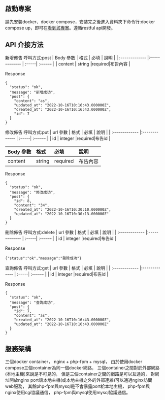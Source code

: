 ## 啟動專案

請先安裝docker、docker compose，安裝完之後進入資料夾下命令行:docker compose up，即可在[看到該專案](http://127.0.0.1:8111)。遵循restful api開發。

## API 介接方法
新增佈告
呼叫方式:post
| Body 參數      | 格式          | 必填  | 說明     |
| :------------- |:------------- | :-----| :------ |
| content        | string       |required|布告內容 |

Response
```
{
  "status": "ok",
  "message": "新增成功",
  "post": {
    "content": "as",
    "updated_at": "2022-10-16T10:16:43.000000Z",
    "created_at": "2022-10-16T10:16:43.000000Z",
    "id": 7
  }
}
```

修改佈告
呼叫方式:put
| url 參數      | 格式          | 必填  | 說明     |
| :------------- |:------------- | :-----| :------ |
| id        | integer       |required|布告id |

| Body 參數      | 格式          | 必填  | 說明     |
| :------------- |:------------- | :-----| :------ |
| content        | string       |required|布告內容 |

Response
```
{
  "status": "ok",
  "message": "修改成功",
  "post": {
    "id": 8,
    "content": "34",
    "created_at": "2022-10-16T10:30:10.000000Z",
    "updated_at": "2022-10-16T10:30:13.000000Z"
  }
}
```

刪除佈告
呼叫方式:delete
| url 參數      | 格式          | 必填  | 說明     |
| :------------- |:------------- | :-----| :------ |
| id        | integer       |required|布告id |

Response
```
{"status":"ok","message":"刪除成功"}
```

查詢佈告
呼叫方式:get
| url 參數      | 格式          | 必填  | 說明     |
| :------------- |:------------- | :-----| :------ |
| id        | integer       |required|布告id |

Response
```
{
  "status": "ok",
  "message": "查詢成功",
  "post": {
    "id": 7,
    "content": "as",
    "created_at": "2022-10-16T10:16:43.000000Z",
    "updated_at": "2022-10-16T10:16:43.000000Z"
  }
}
```

## 服務架構

三個docker container，
nginx + php-fpm + mysql，
由於使用docker compose三個container為同一個docker網路，
三個container之間對於外部網路(本地主機)來說是不可見的，
但是三個container之間的網路是可以互通的，
對網址開放nginx port讓本地主機(或本地主機之外的外部連線)可以通過nginx訪問web服務，
其餘php-fpm與mysql是不會暴露port給本地主機，
php-fpm與nginx使用cgi協議通信，
php-fpm與mysql使用mysql協議通信。

